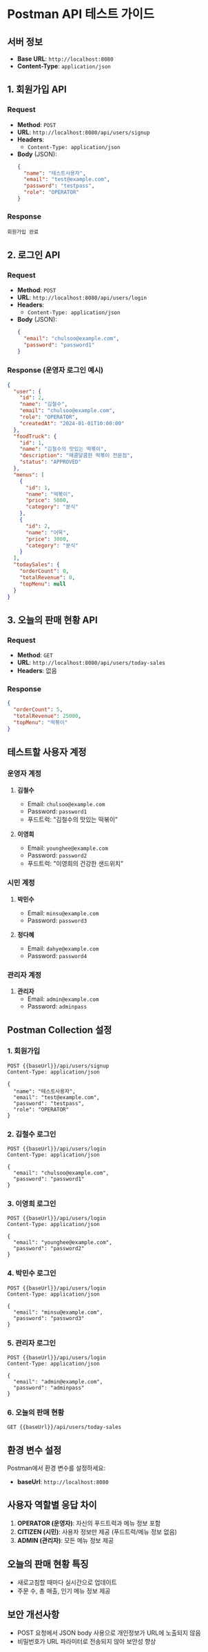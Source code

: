 # Postman API 테스트 가이드

## 서버 정보
- **Base URL**: `http://localhost:8080`
- **Content-Type**: `application/json`

## 1. 회원가입 API

### Request
- **Method**: `POST`
- **URL**: `http://localhost:8080/api/users/signup`
- **Headers**: 
  - `Content-Type: application/json`
- **Body** (JSON):
  ```json
  {
    "name": "테스트사용자",
    "email": "test@example.com",
    "password": "testpass",
    "role": "OPERATOR"
  }
  ```

### Response
```
회원가입 완료
```

## 2. 로그인 API

### Request
- **Method**: `POST`
- **URL**: `http://localhost:8080/api/users/login`
- **Headers**: 
  - `Content-Type: application/json`
- **Body** (JSON):
  ```json
  {
    "email": "chulsoo@example.com",
    "password": "password1"
  }
  ```

### Response (운영자 로그인 예시)
```json
{
  "user": {
    "id": 2,
    "name": "김철수",
    "email": "chulsoo@example.com",
    "role": "OPERATOR",
    "createdAt": "2024-01-01T10:00:00"
  },
  "foodTruck": {
    "id": 1,
    "name": "김철수의 맛있는 떡볶이",
    "description": "매콤달콤한 떡볶이 전문점",
    "status": "APPROVED"
  },
  "menus": [
    {
      "id": 1,
      "name": "떡볶이",
      "price": 5000,
      "category": "분식"
    },
    {
      "id": 2,
      "name": "어묵",
      "price": 3000,
      "category": "분식"
    }
  ],
  "todaySales": {
    "orderCount": 0,
    "totalRevenue": 0,
    "topMenu": null
  }
}
```

## 3. 오늘의 판매 현황 API

### Request
- **Method**: `GET`
- **URL**: `http://localhost:8080/api/users/today-sales`
- **Headers**: 없음

### Response
```json
{
  "orderCount": 5,
  "totalRevenue": 25000,
  "topMenu": "떡볶이"
}
```

## 테스트할 사용자 계정

### 운영자 계정
1. **김철수**
   - Email: `chulsoo@example.com`
   - Password: `password1`
   - 푸드트럭: "김철수의 맛있는 떡볶이"

2. **이영희**
   - Email: `younghee@example.com`
   - Password: `password2`
   - 푸드트럭: "이영희의 건강한 샌드위치"

### 시민 계정
1. **박민수**
   - Email: `minsu@example.com`
   - Password: `password3`

2. **정다혜**
   - Email: `dahye@example.com`
   - Password: `password4`

### 관리자 계정
1. **관리자**
   - Email: `admin@example.com`
   - Password: `adminpass`

## Postman Collection 설정

### 1. 회원가입
```
POST {{baseUrl}}/api/users/signup
Content-Type: application/json

{
  "name": "테스트사용자",
  "email": "test@example.com",
  "password": "testpass",
  "role": "OPERATOR"
}
```

### 2. 김철수 로그인
```
POST {{baseUrl}}/api/users/login
Content-Type: application/json

{
  "email": "chulsoo@example.com",
  "password": "password1"
}
```

### 3. 이영희 로그인
```
POST {{baseUrl}}/api/users/login
Content-Type: application/json

{
  "email": "younghee@example.com",
  "password": "password2"
}
```

### 4. 박민수 로그인
```
POST {{baseUrl}}/api/users/login
Content-Type: application/json

{
  "email": "minsu@example.com",
  "password": "password3"
}
```

### 5. 관리자 로그인
```
POST {{baseUrl}}/api/users/login
Content-Type: application/json

{
  "email": "admin@example.com",
  "password": "adminpass"
}
```

### 6. 오늘의 판매 현황
```
GET {{baseUrl}}/api/users/today-sales
```

## 환경 변수 설정
Postman에서 환경 변수를 설정하세요:
- **baseUrl**: `http://localhost:8080`

## 사용자 역할별 응답 차이

1. **OPERATOR (운영자)**: 자신의 푸드트럭과 메뉴 정보 포함
2. **CITIZEN (시민)**: 사용자 정보만 제공 (푸드트럭/메뉴 정보 없음)
3. **ADMIN (관리자)**: 모든 메뉴 정보 제공

## 오늘의 판매 현황 특징
- 새로고침할 때마다 실시간으로 업데이트
- 주문 수, 총 매출, 인기 메뉴 정보 제공

## 보안 개선사항
- POST 요청에서 JSON body 사용으로 개인정보가 URL에 노출되지 않음
- 비밀번호가 URL 파라미터로 전송되지 않아 보안성 향상 